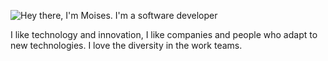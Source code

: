 ![Hey there, I'm Moises. I'm a software developer](https://raw.githubusercontent.com/salamanca2D/salamanca2D/master/bio_bg.png)

I like technology and innovation, I like companies and people who adapt to new technologies.
I love the diversity in the work teams.
